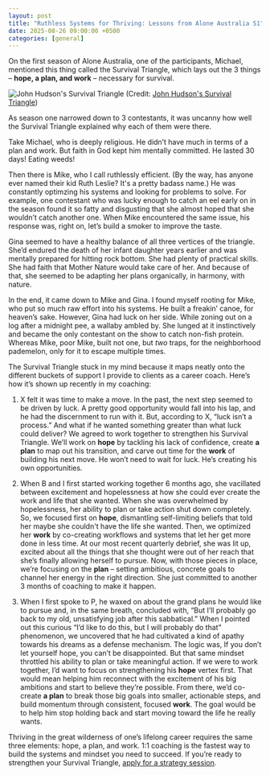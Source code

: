 ```yaml
---
layout: post
title: "Ruthless Systems for Thriving: Lessons from Alone Australia S1"
date: 2025-08-26 09:00:00 +0500
categories: [general]
---
```


On the first season of Alone Australia, one of the participants, Michael, mentioned this thing called the Survival Triangle, which lays out the 3 things – **hope, a plan, and work** – necessary for survival.

![John Hudson's Survival Triangle](https://images.squarespace-cdn.com/content/v1/5823315b29687f569418dd0d/1561669583725-SZJ0KSC3I7FPAX2VBFND/IMG_0033.jpg?format=2500w)
(Credit: [John Hudson's Survival Triangle](https://www.johnhudsonsurvival.com/field-notes/2019/6/27/the-survival-triangle))

As season one narrowed down to 3 contestants, it was uncanny how well the Survival Triangle explained why each of them were there.

Take Michael, who is deeply religious. He didn’t have much in terms of a plan and work. But faith in God kept him mentally committed. He lasted 30 days! Eating weeds!

Then there is Mike, who I call ruthlessly efficient. (By the way, has anyone ever named their kid Ruth Leslie? It's a pretty badass name.) He was constantly optimzing his systems and looking for problems to solve. For example, one contestant who was lucky enough to catch an eel early on in the season found it so fatty and disgusting that she almost hoped that she wouldn’t catch another one. When Mike encountered the same issue, his response was, right on, let’s build a smoker to improve the taste.

Gina seemed to have a healthy balance of all three vertices of the triangle. She’d endured the death of her infant daughter years earlier and was mentally prepared for hitting rock bottom. She had plenty of practical skills. She had faith that Mother Nature would take care of her. And because of that, she seemed to be adapting her plans organically, in harmony, with nature.

In the end, it came down to Mike and Gina. I found myself rooting for Mike, who put so much raw effort into his systems.  He built a freakin’ canoe, for heaven’s sake. However, Gina had luck on her side. While zoning out on a log after a midnight pee, a wallaby ambled by. She lunged at it instinctively and became the only contestant on the show to catch non-fish protein. Whereas Mike, poor Mike, built not one, but *two* traps, for the neighborhood pademelon, only for it to escape multiple times.

The Survival Triangle stuck in my mind because it maps neatly onto the different buckets of support I provide to clients as a career coach. Here’s how it’s shown up recently in my coaching:

1) X felt it was time to make a move. In the past, the next step seemed to be driven by luck. A pretty good opportunity would fall into his lap, and he had the discernment to run with it. But, according to X, “luck isn’t a process.” And what if he wanted something greater than what luck could deliver? We agreed to work together to strengthen his Survival Triangle. We’ll work on **hope** by tackling his lack of confidence, create **a plan** to map out his transition, and carve out time for the **work** of building his next move. He won’t need to wait for luck. He’s creating his own opportunities.

2) When B and I first started working together 6 months ago, she vacillated between excitement and hopelessness at how she could ever create the work and life that she wanted. When she was overwhelmed by hopelessness, her ability to plan or take action shut down completely. So, we focused first on **hope**, dismantling self-limiting beliefs that told her maybe she couldn't have the life she wanted. Then, we optimized her **work** by co-creating workflows and systems that let her get more done in less time. At our most recent quarterly debrief, she was lit up, excited about all the things that she thought were out of her reach that she’s finally allowing herself to pursue. Now, with those pieces in place, we’re focusing on the **plan** – setting ambitious, concrete goals to channel her energy in the right direction. She just committed to another 3 months of coaching to make it happen.

3) When I first spoke to P, he waxed on about the grand plans he would like to pursue and, in the same breath, concluded with, “But I’ll probably go back to my old, unsatisfying job after this sabbatical.” When I pointed out this curious “I’d like to do this, but I will probably do that” phenomenon, we uncovered that he had cultivated a kind of apathy towards his dreams as a defense mechanism. The logic was, If you don’t let yourself hope, you can’t be disappointed. But that same mindset throttled his ability to plan or take meaningful action. If we were to work together, I’d want to focus on strengthening his **hope** vertex first. That would mean helping him reconnect with the excitement of his big ambitions and start to believe they’re possible. From there, we’d co-create **a plan** to break those big goals into smaller, actionable steps, and build momentum through consistent, focused **work**. The goal would be to help him stop holding back and start moving toward the life he really wants.

Thriving in the great wilderness of one’s lifelong career requires the same three elements: hope, a plan, and work. 1:1 coaching is the fastest way to build the systems and mindset you need to succeed. If you’re ready to strengthen your Survival Triangle, [apply for a strategy session](https://tally.so/r/nGZVpZ).
